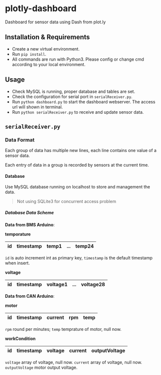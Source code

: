 # plotly-dashboard

Dashboard for sensor data using Dash from plot.ly

## Installation & Requirements
- Create a new virtual environment.
- Run `pip install`.
- All commands are run with Python3. Please config or change cmd according to your local environment.

## Usage
- Check MySQL is running, proper database and tables are set.
- Check the configuration for serial port in `serialReceiver.py`.
- Run `python dashboard.py` to start the dashboard webserver. The access url will shown in terminal.
- Run `python serialReceiver.py` to receive and update sensor data.


## `serialReceiver.py`

### Data Format
Each group of data has multiple new lines, each line contains one value
of a sensor data.

Each entry of data in a group is recorded by sensors at the current time.

#### Database
Use MySQL database running on localhost to store and management the data.
> Not using SQLite3 for concurrent access problem

##### Database Data Scheme
**Data from BMS Arduino**:

**temporature**

|id | timestamp | temp1 | ... | temp24 |
|--- |:-:| :-:| :-:| --:|

`id` is auto increment int as primary key,
`timestamp` is the default timestamp when insert.


**voltage**

|id | timestamp | voltage1 | ... | voltage28 |
|--- |:-:| :-:| :-:| --:|

**Data from CAN Arduino**:

**motor**

|id | timestamp | current | rpm | temp |
|--- |:-:| :-:| :-:| --:|

`rpm` round per minutes;
`temp` temprature of motor, null now.

**workCondition**

|id | timestamp | voltage | current | outputVoltage |
|--- |:-:| :-:| :-:| --:|

`voltage` array of voltage, null now.
`current` array of voltage, null now.
`outputVoltage` motor output voltage.


